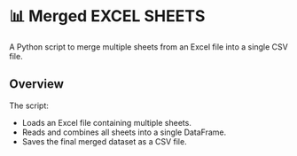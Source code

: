 
# 📊 Merged EXCEL SHEETS 

A Python script to merge multiple sheets from an Excel file into a single CSV file.  

##  Overview  
The script:  
- Loads an Excel file containing multiple sheets.  
- Reads and combines all sheets into a single DataFrame.  
- Saves the final merged dataset as a CSV file.  
